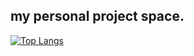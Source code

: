 ## my personal project space.


[![Top Langs](https://github-readme-stats.vercel.app/api/top-langs/?username=anuraghazra)](https://github.com/bhavna3/github-readme-stats)

